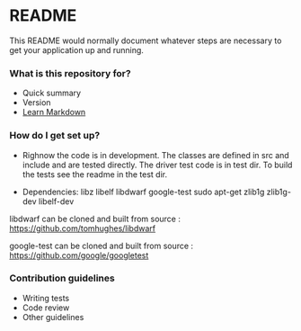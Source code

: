 # README #

This README would normally document whatever steps are necessary to get your application up and running.

### What is this repository for? ###

* Quick summary
* Version
* [Learn Markdown](https://bitbucket.org/tutorials/markdowndemo)

### How do I get set up? ###


* Righnow the code is in development. The classes are defined in src and include and are tested directly. The driver test code is in test dir. To build the tests see the readme in the test dir.

* Dependencies: libz libelf libdwarf google-test
sudo apt-get zlib1g zlib1g-dev libelf-dev

libdwarf can be cloned and built from source : https://github.com/tomhughes/libdwarf

google-test can be cloned and built from source : https://github.com/google/googletest



### Contribution guidelines ###

* Writing tests
* Code review
* Other guidelines